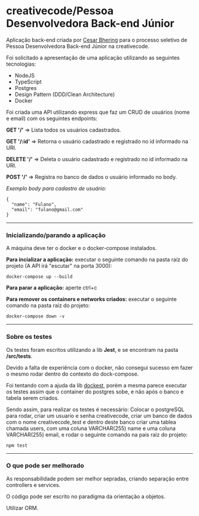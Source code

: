 # creativecode/**Pessoa Desenvolvedora Back-end Júnior**

Aplicação back-end criada por [Cesar Bhering](https://www.linkedin.com/in/cesar-cancado-bhering/) para o processo seletivo de Pessoa Desenvolvedora Back-end Júnior na creativecode.

Foi solicitado a apresentação de uma aplicação utilizando as seguintes tecnologias:

- NodeJS
- TypeScript
- Postgres
- Design Pattern (DDD/Clean Architecture)
- Docker

Foi criada uma API utilizando express que faz um CRUD de usuários (nome e email) com os seguintes endpoints:

**GET '/'** => Lista todos os usuários cadastrados.

**GET '/:id'** => Retorna o usuário cadastrado e registrado no id informado na URI.

**DELETE '/'** => Deleta o usuário cadastrado e registrado no id informado na URI.

**POST '/'** => Registra no banco de dados o usuário informado no body.

*Exemplo body para cadastro de usuário:* 

```
{
  "name": "Fulano",
  "email": "fulano@gmail.com"
}
```

------

### Inicializando/parando a aplicação

A máquina deve ter o docker e o docker-compose instalados.

**Para incializar a aplicação:** executar o seguinte comando na pasta raíz do projeto (A API irá "escutar" na porta 3000):

```
docker-compose up --build 
```

**Para parar a aplicação:** aperte ctrl+c

**Para remover os containers e networks criados:** executar o seguinte comando na pasta raíz do projeto:

```
docker-compose down -v
```

------

### Sobre os testes

Os testes foram escritos utilizando a lib **Jest**, e se encontram na pasta **/src/tests**.

Devido a falta de experiência com o docker, não consegui sucesso em fazer o mesmo rodar dentro do contexto do dock-compose. 

Foi tentando com a ajuda da lib [dockest](https://github.com/erikengervall/dockest/), porém a mesma parece executar os testes assim que o container do postgres sobe, e não após o banco e tabela serem criados.

Sendo assim, para realizar os testes é necessário: Colocar o postgreSQL para rodar, criar um usuario e senha creativecode, criar um banco de dados com o nome creativecode_test e dentro deste banco criar uma tablea chamada users, com uma coluna VARCHAR(255) name e uma coluna VARCHAR(255) email, e rodar o seguinte comando na pais raiz do projeto:

```
npm test
```

------

### **O que pode ser melhorado**

As responsabilidade podem ser melhor sepradas, criando separação entre controllers e services.

O código pode ser escrito no paradigma da orientação a objetos.

Utilizar ORM.